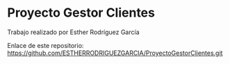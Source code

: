 # Proyecto Gestor Clientes

Trabajo realizado por Esther Rodríguez García

Enlace de este repositorio: https://github.com/ESTHERRODRIGUEZGARCIA/ProyectoGestorClientes.git


